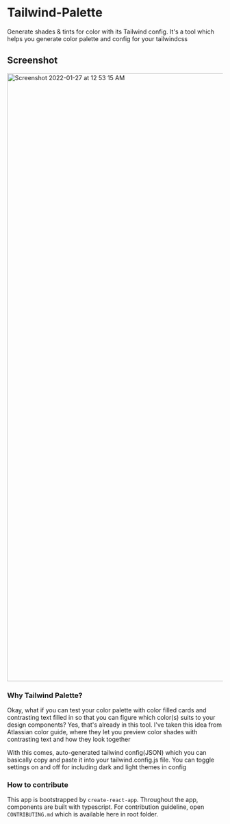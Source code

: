# Tailwind-Palette
Generate shades & tints for color with its Tailwind config. It's a tool which helps you generate color palette and config for your tailwindcss

## Screenshot
<img width="1420" alt="Screenshot 2022-01-27 at 12 53 15 AM" src="https://user-images.githubusercontent.com/21293048/151288494-e3975aa8-2479-4579-9941-7034e90a579c.png">



### Why Tailwind Palette?

Okay, what if you can test your color palette with color filled cards and contrasting text filled in so that you can figure which color(s) suits to your design components? Yes, that's already in this tool. I've taken this idea from Atlassian color guide, where they let you preview color shades with contrasting text and how they look together

With this comes, auto-generated tailwind config(JSON) which you can basically copy and paste it into your tailwind.config.js file. You can toggle settings on and off for including dark and light themes in config


### How to contribute
This app is bootstrapped by `create-react-app`. Throughout the app, components are built with typescript. For contribution guideline, open `CONTRIBUTING.md` which is available here in root folder.
